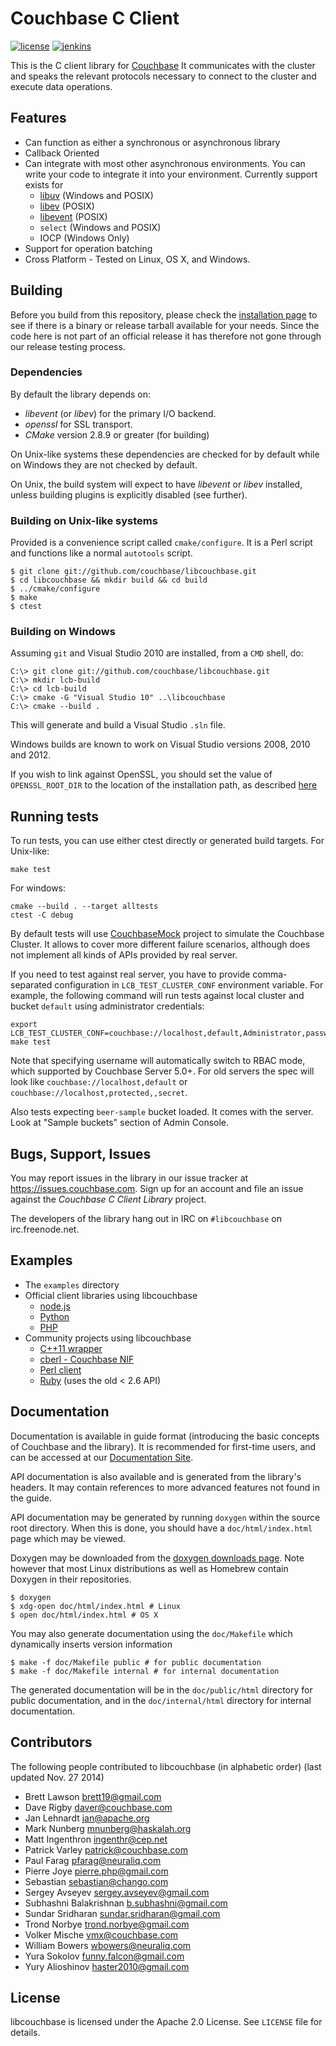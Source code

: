 # Couchbase C Client

[![license](https://img.shields.io/github/license/couchbase/libcouchbase?color=brightgreen)](https://opensource.org/licenses/Apache-2.0)
[![jenkins](https://img.shields.io/jenkins/build?jobUrl=http%3A%2F%2Fsdk.jenkins.couchbase.com%2Fjob%2Fc-cpp%2Fjob%2Flcb%2Fjob%2Flibcouchbase-nightly%2F)](http://sdk.jenkins.couchbase.com/job/c-cpp/job/lcb/job/libcouchbase-nightly/)

This is the C client library for [Couchbase](http://www.couchbase.com)
It communicates with the cluster and speaks the relevant protocols
necessary to connect to the cluster and execute data operations.

## Features

* Can function as either a synchronous or asynchronous library
* Callback Oriented
* Can integrate with most other asynchronous environments. You can write your
  code to integrate it into your environment. Currently support exists for
    * [libuv](http://github.com/joyent/libuv) (Windows and POSIX)
    * [libev](http://software.schmorp.de/pkg/libev.html) (POSIX)
    * [libevent](http://libevent.org/) (POSIX)
    * `select` (Windows and POSIX)
    * IOCP (Windows Only)
* Support for operation batching
* Cross Platform - Tested on Linux, OS X, and Windows.

## Building

Before you build from this repository, please check the
[installation page](https://docs.couchbase.com/c-sdk/current/hello-world/start-using-sdk.html)
to see if there is a binary or release tarball available for your needs. Since the code here is
not part of an official release it has therefore not gone through our
release testing process.

### Dependencies

By default the library depends on:

* _libevent_ (or _libev_) for the primary I/O backend.
* _openssl_ for SSL transport.
* _CMake_ version 2.8.9 or greater (for building)

On Unix-like systems these dependencies are checked for by default
while on Windows they are not checked by default.

On Unix, the build system will expect to have _libevent_ or _libev_ installed,
unless building plugins is explicitly disabled (see further).

### Building on Unix-like systems

Provided is a convenience script called `cmake/configure`. It is a Perl
script and functions like a normal `autotools` script.

```shell
$ git clone git://github.com/couchbase/libcouchbase.git
$ cd libcouchbase && mkdir build && cd build
$ ../cmake/configure
$ make
$ ctest
```

### Building on Windows

Assuming `git` and Visual Studio 2010 are installed, from a `CMD` shell, do:

```
C:\> git clone git://github.com/couchbase/libcouchbase.git
C:\> mkdir lcb-build
C:\> cd lcb-build
C:\> cmake -G "Visual Studio 10" ..\libcouchbase
C:\> cmake --build .
```

This will generate and build a Visual Studio `.sln` file.

Windows builds are known to work on Visual Studio versions 2008, 2010 and
2012.

If you wish to link against OpenSSL, you should set the value of
`OPENSSL_ROOT_DIR` to the location of the installation path, as described
[here](https://github.com/Kitware/CMake/blob/master/Modules/FindOpenSSL.cmake)

## Running tests

To run tests, you can use either ctest directly or generated build targets.
For Unix-like:

```shell
make test
```

For windows:

```batchfile
cmake --build . --target alltests
ctest -C debug
```

By default tests will use [CouchbaseMock](https://github.com/couchbase/CouchbaseMock) project to simulate the Couchbase
Cluster. It allows to cover more different failure scenarios, although does not implement all kinds of APIs provided
by real server.

If you need to test against real server, you have to provide comma-separated configuration in `LCB_TEST_CLUSTER_CONF`
environment variable. For example, the following command will run tests against local cluster and bucket `default` using
administrator credentials:

```shell
export LCB_TEST_CLUSTER_CONF=couchbase://localhost,default,Administrator,password
make test
```
Note that specifying username will automatically switch to RBAC mode, which supported by Couchbase Server 5.0+. For old
servers the spec will look like `couchbase://localhost,default` or `couchbase://localhost,protected,,secret`.

Also tests expecting `beer-sample` bucket loaded. It comes with the server. Look at "Sample buckets" section of Admin
Console.

## Bugs, Support, Issues
You may report issues in the library in our issue tracker at
<https://issues.couchbase.com>. Sign up for an account and file an issue
against the _Couchbase C Client Library_ project.

The developers of the library hang out in IRC on `#libcouchbase` on
irc.freenode.net.


## Examples

* The `examples` directory
* Official client libraries using libcouchbase
    * [node.js](http://github.com/couchbase/couchnode)
    * [Python](http://github.com/couchbase/couchbase-python-client)
    * [PHP](http://github.com/couchbase/php-couchbase)
* Community projects using libcouchbase
    * [C++11 wrapper](https://github.com/couchbaselabs/libcouchbase-cxx)
    * [cberl - Couchbase NIF](https://github.com/wcummings/cberl)
    * [Perl client](https://github.com/mnunberg/perl-Couchbase-Client)
    * [Ruby](http://github.com/couchbase/couchbase-ruby-client) (uses the old < 2.6 API)

## Documentation

Documentation is available in guide format (introducing the basic concepts of
Couchbase and the library). It is recommended for first-time users, and can
be accessed at our [Documentation Site](https://developer.couchbase.com/documentation/server/current/sdk/c/start-using-sdk.html).

API documentation is also available and is generated from the library's headers.
It may contain references to more advanced features not found in the guide.

API documentation may be generated by running `doxygen` within the source root
directory. When this is done, you should have a `doc/html/index.html` page which
may be viewed.

Doxygen may be downloaded from the
[doxygen downloads page](http://www.stack.nl/~dimitri/doxygen/download.html). Note
however that most Linux distributions as well as Homebrew contain Doxygen in their
repositories.

```
$ doxygen
$ xdg-open doc/html/index.html # Linux
$ open doc/html/index.html # OS X
```

You may also generate documentation using the `doc/Makefile` which dynamically
inserts version information

```
$ make -f doc/Makefile public # for public documentation
$ make -f doc/Makefile internal # for internal documentation
```

The generated documentation will be in the `doc/public/html` directory for
public documentation, and in the `doc/internal/html` directory for internal
documentation.

## Contributors

The following people contributed to libcouchbase (in alphabetic order)
(last updated Nov. 27 2014)

* Brett Lawson <brett19@gmail.com>
* Dave Rigby <daver@couchbase.com>
* Jan Lehnardt <jan@apache.org>
* Mark Nunberg <mnunberg@haskalah.org>
* Matt Ingenthron <ingenthr@cep.net>
* Patrick Varley <patrick@couchbase.com>
* Paul Farag <pfarag@neuraliq.com>
* Pierre Joye <pierre.php@gmail.com>
* Sebastian <sebastian@chango.com>
* Sergey Avseyev <sergey.avseyev@gmail.com>
* Subhashni Balakrishnan <b.subhashni@gmail.com>
* Sundar Sridharan <sundar.sridharan@gmail.com>
* Trond Norbye <trond.norbye@gmail.com>
* Volker Mische <vmx@couchbase.com>
* William Bowers <wbowers@neuraliq.com>
* Yura Sokolov <funny.falcon@gmail.com>
* Yury Alioshinov <haster2010@gmail.com>

## License

libcouchbase is licensed under the Apache 2.0 License. See `LICENSE` file for
details.
